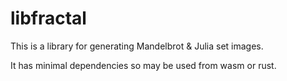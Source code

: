 # libfractal

This is a library for generating Mandelbrot & Julia set images.

It has minimal dependencies so may be used from wasm or rust.
